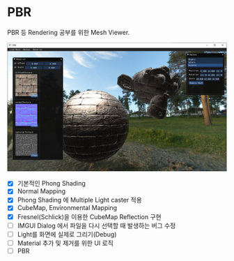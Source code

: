 # PBR
PBR 등 Rendering 공부를 위한 Mesh Viewer.

![Main](./images/main3.png)

- [x] 기본적인 Phong Shading
- [x] Normal Mapping
- [x] Phong Shading 에 Multiple Light caster 적용
- [x] CubeMap, Environmental Mapping
- [x] Fresnel(Schlick)을 이용한 CubeMap Reflection 구현
- [ ] IMGUI Dialog 에서 파일을 다시 선택할 때 발생하는 버그 수정
- [ ] Light를 화면에 실제로 그리기(Debug)
- [ ] Material 추가 및 제거를 위한 UI 로직
- [ ] PBR